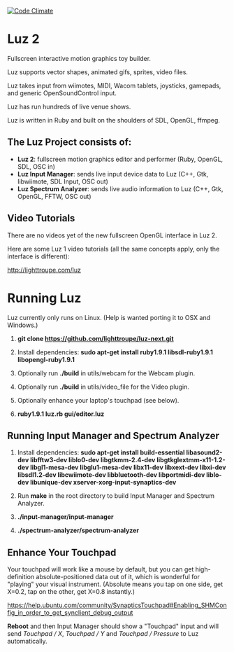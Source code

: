 [![Code Climate](https://codeclimate.com/github/lighttroupe/luz-next.png)](https://codeclimate.com/github/lighttroupe/luz-next)

# Luz 2

Fullscreen interactive motion graphics toy builder.

Luz supports vector shapes, animated gifs, sprites, video files.

Luz takes input from wiimotes, MIDI, Wacom tablets, joysticks, gamepads, and generic OpenSoundControl input.

Luz has run hundreds of live venue shows.

Luz is written in Ruby and built on the shoulders of SDL, OpenGL, ffmpeg.

## The Luz Project consists of:

- **Luz 2**: fullscreen motion graphics editor and performer (Ruby, OpenGL, SDL, OSC in)
- **Luz Input Manager**: sends live input device data to Luz (C++, Gtk, libwiimote, SDL Input, OSC out)
- **Luz Spectrum Analyzer**: sends live audio information to Luz (C++, Gtk, OpenGL, FFTW, OSC out)

## Video Tutorials

There are no videos yet of the new fullscreen OpenGL interface in Luz 2.

Here are some Luz 1 video tutorials (all the same concepts apply, only the interface is different):

<http://lighttroupe.com/luz>

# Running Luz

Luz currently only runs on Linux.  (Help is wanted porting it to OSX and Windows.)

1. **git clone https://github.com/lighttroupe/luz-next.git**

2. Install dependencies: **sudo apt-get install ruby1.9.1 libsdl-ruby1.9.1 libopengl-ruby1.9.1**

3. Optionally run **./build** in utils/webcam for the Webcam plugin.

4. Optionally run **./build** in utils/video_file for the Video plugin.

5. Optionally enhance your laptop's touchpad (see below).

6. **ruby1.9.1 luz.rb gui/editor.luz**


## Running Input Manager and Spectrum Analyzer

1. Install dependencies: **sudo apt-get install build-essential libasound2-dev libfftw3-dev liblo0-dev libgtkmm-2.4-dev libgtkglextmm-x11-1.2-dev libgl1-mesa-dev libglu1-mesa-dev libx11-dev libxext-dev libxi-dev libsdl1.2-dev libcwiimote-dev libbluetooth-dev libportmidi-dev liblo-dev libunique-dev xserver-xorg-input-synaptics-dev**

2. Run **make** in the root directory to build Input Manager and Spectrum Analyzer.

3. **./input-manager/input-manager**

4. **./spectrum-analyzer/spectrum-analyzer**

## Enhance Your Touchpad

Your touchpad will work like a mouse by default, but you can get high-definition absolute-positioned data out of it, which is wonderful for "playing" your visual instrument.  (Absolute means you tap on one side, get X=0.2, tap on the other, get X=0.8 instantly.)

<https://help.ubuntu.com/community/SynapticsTouchpad#Enabling_SHMConfig_in_order_to_get_synclient_debug_output>

**Reboot** and then Input Manager should show a "Touchpad" input and will send *Touchpad / X*, *Touchpad / Y* and *Touchpad / Pressure* to Luz automatically.

